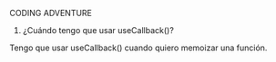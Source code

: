 CODING ADVENTURE

1. ¿Cuándo tengo que usar useCallback()?

Tengo que usar useCallback() cuando quiero memoizar una función.
